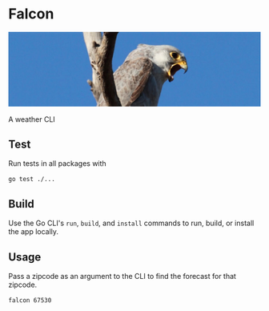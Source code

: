 # Falcon

![falcon](readme-images/falcon.png)

A weather CLI

## Test

Run tests in all packages with

```shell
go test ./...
```

## Build

Use the Go CLI's `run`, `build`, and `install` commands to run, build, or install the app locally.

## Usage

Pass a zipcode as an argument to the CLI to find the forecast for that zipcode.

```shell
falcon 67530
```
